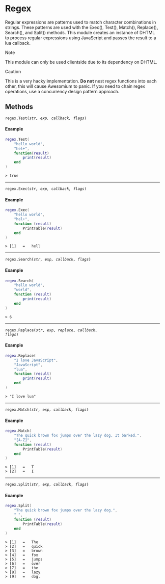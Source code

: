 
# Regex

Regular expressions are patterns used to match character combinations in strings. These patterns are used with the Exec(), Test(), Match(), Replace(), Search(), and Split() methods. This module creates an instance of DHTML to process regular expressions using JavaScript and passes the result to a lua callback.

> [!NOTE]
> This module can only be used clientside due to its dependency on DHTML.

> [!CAUTION]
> This is a very hacky implementation. **Do not** nest regex functions into each other, this will cause Awesomium to panic. If you need to chain regex operations, use a concurrency design pattern approach.

## Methods

<code>regex.Test(<i>str, exp, callback, flags</i>)</code>

#### Example

```lua
regex.Test(
	"hello world",
	"hel+",
	function(result)
		print(result)
	end
)
```

```
> true
```

---

<code>regex.Exec(<i>str, exp, callback, flags</i>)</code>

#### Example

```lua
regex.Exec(
	"hello world",
	"hel+",
	function (result)
		PrintTable(result)
	end
)
```

```
> [1]	=	hell
```

---

<code>regex.Search(<i>str, exp, callback, flags</i>)</code>

#### Example

```lua
regex.Search(
	"hello world",
	"world",
	function (result)
		print(result)
	end
)
```

```
> 6
```

---

<code>regex.Replace(<i>str, exp, replace, callback, flags</i>)</code>

#### Example

```lua
regex.Replace(
	"I love JavaScript",
	"JavaScript",
	"lua",
	function (result)
		print(result)
	end
)
```

```
> "I love lua"
```

---

<code>regex.Match(<i>str, exp, callback, flags</i>)</code>

#### Example

```lua
regex.Match(
	"The quick brown fox jumps over the lazy dog. It barked.",
	"[A-Z]",
	function (result)
		PrintTable(result)
	end
)
```

```
> [1]	=	T
> [2]	=	I
```

---

<code>regex.Split(<i>str, exp, callback, flags</i>)</code>

#### Example

```lua
regex.Split(
	"The quick brown fox jumps over the lazy dog.",
	" ",
	function (result)
		PrintTable(result)
	end
)
```

```
> [1]	=	The
> [2]	=	quick
> [3]	=	brown
> [4]	=	fox
> [5]	=	jumps
> [6]	=	over
> [7]	=	the
> [8]	=	lazy
> [9]	=	dog.
```